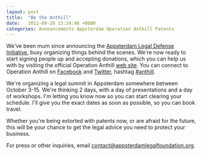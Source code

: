 ```yaml
---
layout: post
title:  "Be the Anthill"
date:   2011-09-28 13:34:46 +0000
categories: Announcements Appsterdam Operation Anthill Patents
---
```



We've been mum since announcing the <a href="http://mur.mu.rs/?p=303">Appsterdam Legal Defense Initiative</a>, busy organizing things behind the scenes. We're now ready to start signing people up and accepting donations, which you can help us with by visiting the official Operation Anthill <a href="http://appsterdamlegalfoundation.org/">web site</a>. You can connect to Operation Anthill on <a href="http://www.facebook.com/pages/Appsterdam-Legal-Foundation/275805859096465">Facebook</a> and <a href="http://twitter.com/#!/optanthill">Twitter</a>, hashtag <a href="http://twitter.com/#!/search/%23anthill">#anthill</a>.



We're organizing a legal summit in Appsterdam somewhere between October 3-15. We're thinking 2 days, with a day of presentations and a day of workshops. I'm letting you know now so you can start clearing your schedule. I'll give you the exact dates as soon as possible, so you can book travel. 



Whether you're being extorted with patents now, or are afraid for the future, this will be your chance to get the legal advice you need to protect your business. 



For press or other inquiries, email <a href="mailto:contact@appsterdamlegalfoundation.org">contact@appsterdamlegalfoundation.org</a>. 


